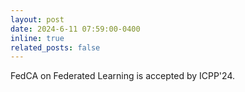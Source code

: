 ```yaml
---
layout: post
date: 2024-6-11 07:59:00-0400
inline: true
related_posts: false
---
```


FedCA on Federated Learning is accepted by ICPP'24.